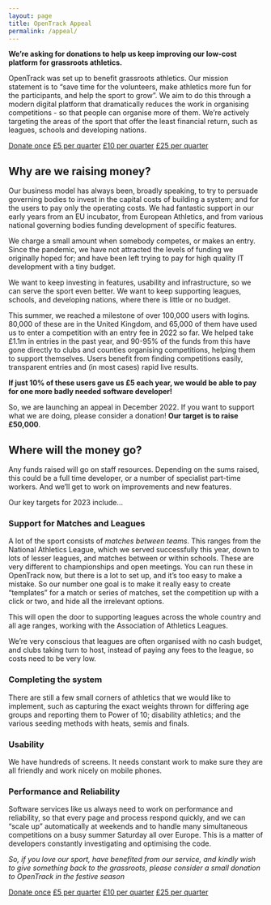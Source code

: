 ```yaml
---
layout: page
title: OpenTrack Appeal
permalink: /appeal/
---
```


**We’re asking for donations to help us keep improving our low-cost platform for grassroots athletics.**



OpenTrack was set up to benefit grassroots athletics.  Our mission statement is to “save time for the volunteers, make athletics more fun for the participants, and help the sport to grow”. We aim to do this through a modern digital platform that dramatically reduces the work in organising competitions - so that people can organise more of them.   We’re actively targeting the areas of the sport that offer the least financial return, such as leagues, schools and developing nations.  

<a href="https://donate.stripe.com/eVaaIJeNS8OL7044gg" class="btn btn-primary">Donate once</a>
<a href="https://donate.stripe.com/fZe8AB6hm7KH1FK7su" class="btn btn-warning">£5 per quarter</a>
<a href="https://donate.stripe.com/6oE5op2165Cz3NSbIL" class="btn btn-danger">£10 per quarter</a>
<a href="https://donate.stripe.com/aEUeYZ0X23urbgk3cg" class="btn btn-success">£25 per quarter</a>

## Why are we raising money?

Our business model has always been, broadly speaking, to try to persuade governing bodies to invest in the capital costs of building a system; and for the users to pay only the operating costs.  We had fantastic support in our early years from an EU incubator, from European Athletics, and from various national governing bodies funding development of specific features.  

We charge a small amount when somebody competes, or makes an entry. Since the pandemic, we have not attracted the levels of funding we originally hoped for; and have been left trying to pay for high quality IT development with a tiny budget.  

We want to keep investing in features, usability and infrastructure, so we can serve the sport even better.    We want to keep supporting leagues, schools, and developing nations, where there is little or no budget.

This summer, we reached a milestone of over 100,000 users with logins.  80,000 of these are in the United Kingdom, and 65,000 of them have used us to enter a competition with an entry fee in 2022 so far.  We helped take £1.1m in entries in the past year, and 90-95% of the funds from this have gone directly to clubs and counties organising competitions, helping them to support themselves.   Users benefit from finding competitions easily, transparent entries and (in most cases) rapid live results.  

**If just 10% of these users gave us £5 each year, we would be able to pay for one more badly needed software developer!**

So, we are launching an appeal in December 2022.  If you want to support what we are doing, please consider a donation! **Our target is to raise £50,000**.

## Where will the money go?

Any funds raised will go on staff resources.  Depending on the sums raised, this could be a full time developer, or a number of specialist part-time workers.  And we’ll get to work on improvements and new features.

Our key targets for 2023 include… 

### Support for Matches and Leagues

A lot of the sport consists of _matches between teams_. This ranges from the National Athletics League, which we served successfully this year, down to lots of lesser leagues, and matches between or within schools.   These are very different to championships and open meetings.
You can run these in OpenTrack now, but there is a lot to set up, and it’s too easy to make a mistake.  So our number one goal is to make it really easy to create “templates” for a match or series of matches, set the competition up with a click or two, and hide all the irrelevant options. 

This will open the door to supporting leagues across the whole country and all age ranges, working with the Association of Athletics Leagues.

We’re very conscious that leagues are often organised with no cash budget, and clubs taking turn to host, instead of paying any fees to the league, so costs need to be very low.  

### Completing the system

There are still a few small corners of athletics that we would like to implement, such as capturing the exact weights thrown for differing age groups and reporting them to Power of 10; disability athletics; and the various seeding methods with heats, semis and finals.

### Usability

We have hundreds of screens.  It needs constant work to make sure they are all friendly and work nicely on mobile phones.

### Performance and Reliability

Software services like us always need to work on performance and reliability, so that every page and process respond quickly, and we can “scale up” automatically at weekends and to handle many simultaneous competitions on a busy summer Saturday all over Europe. This is a matter of developers constantly investigating and optimising the code.

*So, if you love our sport, have benefited from our service, and kindly wish to give something back to the grassroots, please consider a small donation to OpenTrack in the festive season*


<a href="https://donate.stripe.com/eVaaIJeNS8OL7044gg" class="btn btn-primary">Donate once</a>
<a href="https://donate.stripe.com/fZe8AB6hm7KH1FK7su" class="btn btn-warning">£5 per quarter</a>
<a href="https://donate.stripe.com/6oE5op2165Cz3NSbIL" class="btn btn-danger">£10 per quarter</a>
<a href="https://donate.stripe.com/aEUeYZ0X23urbgk3cg" class="btn btn-success">£25 per quarter</a>


